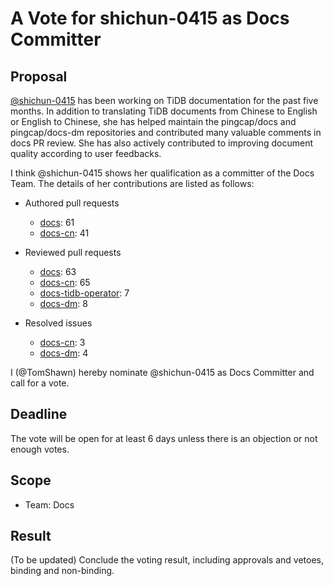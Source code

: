 # A Vote for shichun-0415 as Docs Committer

## Proposal

[@shichun-0415](https://github.com/shichun-0415) has been working on TiDB documentation for the past five months. In addition to translating TiDB documents from Chinese to English or English to Chinese, she has helped maintain the pingcap/docs and pingcap/docs-dm repositories and contributed many valuable comments in docs PR review. She has also actively contributed to improving document quality according to user feedbacks.

I think @shichun-0415 shows her qualification as a committer of the Docs Team. The details of her contributions are listed as follows:

- Authored pull requests

    - [docs](https://github.com/pingcap/docs/pulls?q=is%3Apr+is%3Amerged+author%3Ashichun-0415): 61
    - [docs-cn](https://github.com/pingcap/docs-cn/pulls?q=is%3Apr+is%3Amerged+author%3Ashichun-0415): 41

- Reviewed pull requests
    - [docs](https://github.com/pingcap/docs/pulls?q=is%3Apr+reviewed-by%3Ashichun-0415+is%3Amerged+-author%3Ati-chi-bot): 63
    - [docs-cn](https://github.com/pingcap/docs-cn/pulls?q=is%3Apr+reviewed-by%3Ashichun-0415+is%3Amerged+-author%3Ati-chi-bot): 65
    - [docs-tidb-operator](https://github.com/pingcap/docs-tidb-operator/pulls?q=is%3Apr+reviewed-by%3Ashichun-0415+is%3Amerged+-author%3Ati-chi-bot): 7
    - [docs-dm](https://github.com/pingcap/docs-dm/pulls?q=is%3Apr+reviewed-by%3Ashichun-0415+is%3Amerged+-author%3Ati-chi-bot): 8

- Resolved issues

    - [docs-cn](https://github.com/pingcap/docs-cn/issues?q=is%3Aissue+is%3Aclosed+assignee%3Ashichun-0415): 3
    - [docs-dm](https://github.com/pingcap/docs-dm/pulls?q=is%3Aissue+is%3Aclosed+assignee%3Ashichun-0415): 4

I (@TomShawn) hereby nominate @shichun-0415 as Docs Committer and call for a vote.

## Deadline

The vote will be open for at least 6 days unless there is an objection or not enough votes.

## Scope

* Team: Docs

## Result

(To be updated) Conclude the voting result, including approvals and vetoes, binding and non-binding.
